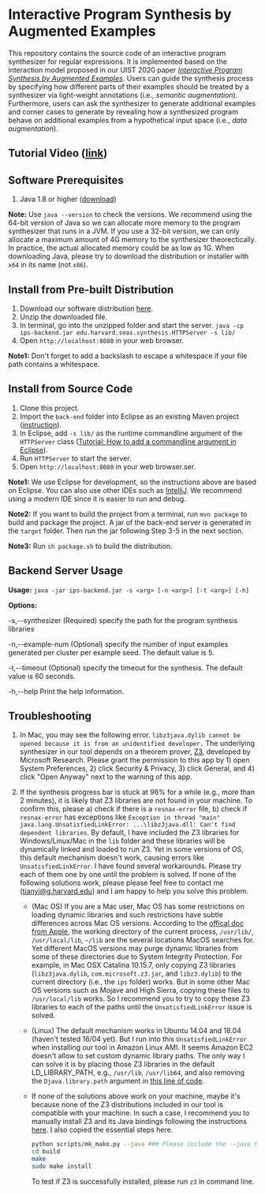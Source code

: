 
# Interactive Program Synthesis by Augmented Examples

This repository contains the source code of an interactive program synthesizer for regular expressions. It is implemented based on the interaction model proposed in our UIST 2020 paper *[Interactive Program Synthesis by Augmented Examples](https://tianyi-zhang.github.io/files/uist2020-interactive-program-synthesis.pdf)*. Users can guide the synthesis process by specifying how different parts of their examples should be treated by a synthesizer via light-weight annotations (i.e., *semantic augmentation*). Furthermore, users can ask the synthesizer to generate additional examples and corner cases to generate  by revealing how a synthesized program behave on additional examples from a hypothetical input space (i.e., *data augmentation*).

## Tutorial Video ([link](https://www.youtube.com/watch?v=dMyd9i31NxE))

## Software Prerequisites
1. Java 1.8 or higher ([download](https://www.java.com/en/download/))

**Note:** Use `java --version` to check the versions. We recommend using the 64-bit version of Java so we can allocate more memory to the program synthesizer that runs in a JVM. If you use a 32-bit version, we can only allocate a maximum amount of 4G memory to the synthesizer theorectically. In practice, the actual allocated memory could be as low as 1G. When downloading Java, please try to download the distribution or installer with `x64` in its name (not `x86`).  

## Install from Pre-built Distribution

1. Download our software distribution [here](https://drive.google.com/file/d/1__OffkKOnTEYXQHBAQM94dfKBrtB1ilE/view?usp=sharing).
2. Unzip the downloaded file.
3. In terminal, go into the unzipped folder and start the server.
`java -cp ips-backend.jar edu.harvard.seas.synthesis.HTTPServer -s lib/`
4. Open `http://localhost:8080` in your web browser.

**Note1:** Don't forget to add a backslash to escape a whitespace if your file path contains a whitespace.

## Install from Source Code

1. Clone this project. 
2. Import the `back-end` folder into Eclipse as an existing Maven project ([instruction](https://vaadin.com/learn/tutorials/import-maven-project-eclipse)).
3. In Eclipse, add `-s lib/` as the runtime commandline argument of the `HTTPServer` class ([Tutorial: How to add a commandline argument in Eclipse](https://www.codejava.net/ides/eclipse/how-to-pass-arguments-when-running-a-java-program-in-eclipse)).
4. Run `HTTPServer` to start the server.
5. Open `http://localhost:8080` in your web browser.ser.

**Note1:** We use Eclipse for development, so the instructions above are based on Eclipse. You can also use other IDEs such as [IntelliJ](https://www.lagomframework.com/documentation/1.6.x/java/IntellijMaven.html). We recommend using a modern IDE since it is easier to run and debug.

**Note2:** If you want to build the project from a terminal, run `mvn package` to build and package the project. A jar of the back-end server is generated in the `target` folder. Then run the jar following Step 3-5 in the next section.

**Note3:** Run `sh package.sh` to build the distribution.

## Backend Server Usage
**Usage:** 
`java -jar ips-backend.jar -s <arg> [-n <arg>] [-t <arg>] [-h]`

**Options:**

-s,--synthesizer <arg>       (Required) specify the path for the program synthesis libraries

-n,--example-num <arg>       (Optional) specify the number of input examples generated per cluster per example seed. The default value is 5.

-t,--timeout <arg>           (Optional) specify the timeout for the synthesis. The default value is 60 seconds.

-h,--help                    Print the help information.


## Troubleshooting
1. In Mac, you may see the following error.
```libz3java.dylib cannot be opened because it is from an unidentified developer.```
The underlying synthesizer in our tool depends on a theorem prover, [Z3](https://github.com/Z3Prover/z3), developed by Microsoft Research. Please grant the permission to this app by 1) open System Preferences, 2) click Security & Privacy, 3) click General, and 4) click "Open Anyway" next to the warning of this app.

2. If the synthesis progress bar is stuck at 96% for a while (e.g., more than 2 minutes), it is likely that Z3 libraries are not found in your machine. To confirm this, please a) check if there is a `resnax-error` file, b) check if `resnax-error` has exceptions like `Exception in thread "main" java.lang.UnsatisfiedLinkError: ...\libz3java.dll: Can't find dependent libraries`. By default, I have included the Z3 libraries for Windows/Linux/Mac in the `lib` folder and these libraries will be dynamically linked and loaded to run Z3. Yet in some versions of OS, this default mechanism doesn't work, causing errors like `UnsatisfiedLinkError`. I have found several workarounds. Please try each of them one by one until the problem is solved. If none of the following solutions work, please please feel free to contact me (tianyi@g.harvard.edu) and I am happy to help you solve this problem. 
    - (Mac OS) If you are a Mac user, Mac OS has some restrictions on loading dynamic libraries and such restrictions have subtle differences across Mac OS versions. According to the [offical doc from Apple](https://developer.apple.com/library/archive/documentation/DeveloperTools/Conceptual/DynamicLibraries/100-Articles/DynamicLibraryUsageGuidelines.html#//apple_ref/doc/uid/TP40001928-SW21), the working directory of the current process, `/usr/lib/`, `/usr/local/lib`, `~/lib` are the several locations MacOS searches for. Yet different MacOS versions may purge dynamic libraries from some of these directories due to System Integrity Protection. For example, in Mac OSX Catalina 10.15.7, only copying Z3 libraries (`libz3java.dylib`, `com.microsoft.z3.jar`, and `libz3.dylib`) to the current directory (i.e., the `ips` folder) works. But in some other Mac OS versions such as Mojave and High Sierra, copying these files to `/usr/local/lib` works. So I recommend you to try to copy these Z3 libraries to each of the paths until the `UnsatisfiedLinkError` issue is solved.
    - (Linux) The default mechanism works in Ubuntu 14.04 and 18.04 (haven't tested 16/04 yet). But I run into this `UnsatisfiedLinkError` when installing our tool in Amazon Linux AMI. It seems Amazon EC2 doesn't allow to set custom dynamic library paths. The only way I can solve it is by placing those Z3 libraries in the default LD_LIBRARY_PATH, e.g., `/usr/lib`, `/usr/lib64`, and also removing the `Djava.library.path` argument in [this line of code](https://github.com/tianyi-zhang/interactive-program-synthesis/blob/main/back-end/src/main/java/edu/harvard/seas/synthesis/ResnaxRunner.java#L278).  
    - If none of the solutions above work on your machine, maybe it's because none of the Z3 distributions included in our tool is compatible with your machine. In such a case, I recommend you to manually install Z3 and its Java bindings following the instructions [here](https://github.com/Z3Prover/z3). I also copied the essential steps here.
      ```bash
      python scripts/mk_make.py --java ### Please include the --java flag to build Java bindings
      cd build
      make
      sudo make install
      ```

      To test if Z3 is successfully installed, please run `z3` in command line.
